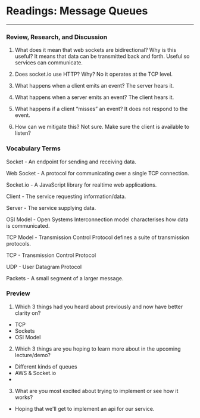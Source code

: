 # Readings: Message Queues
-------------------------------------------------

### Review, Research, and Discussion

1. What does it mean that web sockets are bidirectional? Why is this useful?
  It means that data can be transmitted back and forth. Useful so services can communicate.

2. Does socket.io use HTTP? Why?
  No it operates at the TCP level.

3. What happens when a client emits an event?
  The server hears it.

4. What happens when a server emits an event?
  The client hears it.

5. What happens if a client “misses” an event?
  It does not respond to the event.

6. How can we mitigate this?
  Not sure. Make sure the client is available to listen?

### Vocabulary Terms

Socket - An endpoint for sending and receiving data.

Web Socket - A protocol for communicating over a single TCP connection.

Socket.io - A JavaScript library for realtime web applications.

Client - The service requesting information/data.

Server - The service supplying data.

OSI Model - Open Systems Interconnection model characterises how data is communicated.

TCP Model - Transmission Control Protocol defines a suite of transmission protocols.

TCP - Transmission Control Protocol

UDP - User Datagram Protocol

Packets - A small segment of a larger message.

### Preview

1. Which 3 things had you heard about previously and now have better clarity on?
  - TCP
  - Sockets
  - OSI Model
2. Which 3 things are you hoping to learn more about in the upcoming lecture/demo?
  - Different kinds of queues
  - AWS & Socket.io
  - 
3. What are you most excited about trying to implement or see how it works?
  - Hoping that we'll get to implement an api for our service.